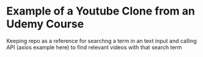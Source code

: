 # Example of a Youtube Clone from an Udemy Course

Keeping repo as a reference for searchng a term in an text input and calling API (axios example here) to find relevant videos with that search term
